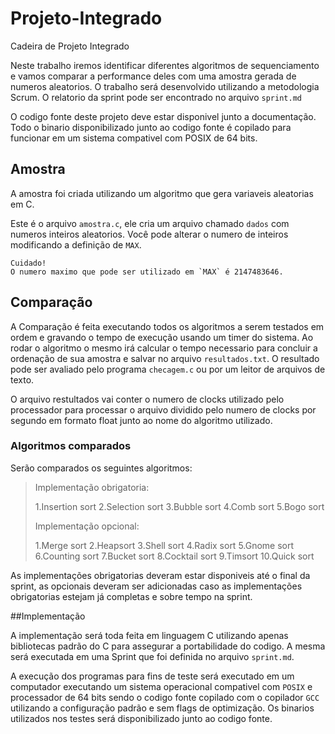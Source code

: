 # Projeto-Integrado
Cadeira de Projeto Integrado

Neste trabalho iremos identificar diferentes algoritmos de sequenciamento e vamos comparar a performance deles com uma amostra gerada de numeros aleatorios.
O trabalho será desenvolvido utilizando a metodologia Scrum. O relatorio da sprint pode ser encontrado no arquivo `sprint.md`

O codigo fonte deste projeto deve estar disponivel junto a documentação.
Todo o binario disponibilizado junto ao codigo fonte é copilado para funcionar em um sistema compativel com POSIX de 64 bits.

## Amostra

A amostra foi criada utilizando um algoritmo que gera variaveis aleatorias em C.

Este é o arquivo `amostra.c`, ele cria um arquivo chamado `dados` com numeros inteiros aleatorios.
Você pode alterar o numero de inteiros modificando a definição de `MAX`.

```
Cuidado!
O numero maximo que pode ser utilizado em `MAX` é 2147483646.
```

## Comparação

A Comparação é feita executando todos os algoritmos a serem testados em ordem e gravando o tempo de execução usando um timer do sistema.
Ao rodar o algoritmo o mesmo irá calcular o tempo necessario para concluir a ordenação de sua amostra e salvar no arquivo `resultados.txt`.
O resultado pode ser avaliado pelo programa `checagem.c` ou por um leitor de arquivos de texto.

O arquivo restultados vai conter o numero de clocks utilizado pelo processador para processar o arquivo dividido pelo numero de clocks por segundo em formato float junto ao nome do algoritmo utilizado.

### Algoritmos comparados

Serão comparados os seguintes algoritmos:

>Implementação obrigatoria:
>
>1.Insertion sort
>2.Selection sort
>3.Bubble sort
>4.Comb sort
>5.Bogo sort
>
>Implementação opcional:
>
>1.Merge sort
>2.Heapsort
>3.Shell sort
>4.Radix sort
>5.Gnome sort
>6.Counting sort
>7.Bucket sort
>8.Cocktail sort
>9.Timsort
>10.Quick sort

As implementações obrigatorias deveram estar disponiveis até o final da sprint, as opcionais deveram ser adicionadas caso as implementações obrigatorias estejam já completas e sobre tempo na sprint.

##Implementação

A implementação será toda feita em linguagem C utilizando apenas bibliotecas padrão do C para assegurar a portabilidade do codigo.
A mesma será executada em uma Sprint que foi definida no arquivo `sprint.md`.

A execução dos programas para fins de teste será executado em um computador executando um sistema operacional compativel com `POSIX` e processador de 64 bits sendo o codigo fonte copilado com o copilador `GCC` utilizando a configuração padrão e sem flags de optimização. Os binarios utilizados nos testes será disponibilizado junto ao codigo fonte.
